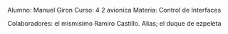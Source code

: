 
Alumno: Manuel Giron
Curso: 4 2 avionica
Materia: Control de Interfaces

Colaboradores: el mismisimo Ramiro Castillo. Alias; el duque de ezpeleta
